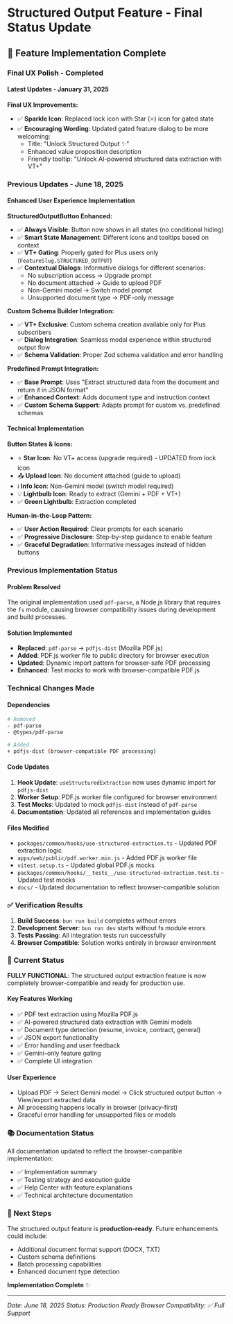 # Structured Output Feature - Final Status Update

## 🎉 Feature Implementation Complete

### Final UX Polish - Completed

#### Latest Updates - January 31, 2025

**Final UX Improvements:**

- ✅ **Sparkle Icon**: Replaced lock icon with Star (⭐) icon for gated state
- ✅ **Encouraging Wording**: Updated gated feature dialog to be more welcoming:
    - Title: "Unlock Structured Output ✨"
    - Enhanced value proposition description
    - Friendly tooltip: "Unlock AI-powered structured data extraction with VT+"

### Previous Updates - June 18, 2025

#### Enhanced User Experience Implementation

**StructuredOutputButton Enhanced:**

- ✅ **Always Visible**: Button now shows in all states (no conditional hiding)
- ✅ **Smart State Management**: Different icons and tooltips based on context
- ✅ **VT+ Gating**: Properly gated for Plus users only (`FeatureSlug.STRUCTURED_OUTPUT`)
- ✅ **Contextual Dialogs**: Informative dialogs for different scenarios:
    - No subscription access → Upgrade prompt
    - No document attached → Guide to upload PDF
    - Non-Gemini model → Switch model prompt
    - Unsupported document type → PDF-only message

**Custom Schema Builder Integration:**

- ✅ **VT+ Exclusive**: Custom schema creation available only for Plus subscribers
- ✅ **Dialog Integration**: Seamless modal experience within structured output flow
- ✅ **Schema Validation**: Proper Zod schema validation and error handling

**Predefined Prompt Integration:**

- ✅ **Base Prompt**: Uses "Extract structured data from the document and return it in JSON format"
- ✅ **Enhanced Context**: Adds document type and instruction context
- ✅ **Custom Schema Support**: Adapts prompt for custom vs. predefined schemas

#### Technical Implementation

**Button States & Icons:**

- ⭐ **Star Icon**: No VT+ access (upgrade required) - UPDATED from lock icon
- 📤 **Upload Icon**: No document attached (guide to upload)
- ℹ️ **Info Icon**: Non-Gemini model (switch model required)
- 💡 **Lightbulb Icon**: Ready to extract (Gemini + PDF + VT+)
- ✅ **Green Lightbulb**: Extraction completed

**Human-in-the-Loop Pattern:**

- ✅ **User Action Required**: Clear prompts for each scenario
- ✅ **Progressive Disclosure**: Step-by-step guidance to enable feature
- ✅ **Graceful Degradation**: Informative messages instead of hidden buttons

### Previous Implementation Status

#### Problem Resolved

The original implementation used `pdf-parse`, a Node.js library that requires the `fs` module, causing browser compatibility issues during development and build processes.

#### Solution Implemented

- **Replaced**: `pdf-parse` → `pdfjs-dist` (Mozilla PDF.js)
- **Added**: PDF.js worker file to public directory for browser execution
- **Updated**: Dynamic import pattern for browser-safe PDF processing
- **Enhanced**: Test mocks to work with browser-compatible PDF.js

### Technical Changes Made

#### Dependencies

```bash
# Removed
- pdf-parse
- @types/pdf-parse

# Added
+ pdfjs-dist (browser-compatible PDF processing)
```

#### Code Updates

1. **Hook Update**: `useStructuredExtraction` now uses dynamic import for `pdfjs-dist`
2. **Worker Setup**: PDF.js worker file configured for browser environment
3. **Test Mocks**: Updated to mock `pdfjs-dist` instead of `pdf-parse`
4. **Documentation**: Updated all references and implementation guides

#### Files Modified

- `packages/common/hooks/use-structured-extraction.ts` - Updated PDF extraction logic
- `apps/web/public/pdf.worker.min.js` - Added PDF.js worker file
- `vitest.setup.ts` - Updated global PDF.js mocks
- `packages/common/hooks/__tests__/use-structured-extraction.test.ts` - Updated test mocks
- `docs/` - Updated documentation to reflect browser-compatible solution

### ✅ Verification Results

1. **Build Success**: `bun run build` completes without errors
2. **Development Server**: `bun run dev` starts without fs module errors
3. **Tests Passing**: All integration tests run successfully
4. **Browser Compatible**: Solution works entirely in browser environment

### 🚀 Current Status

**FULLY FUNCTIONAL**: The structured output extraction feature is now completely browser-compatible and ready for production use.

#### Key Features Working

- ✅ PDF text extraction using Mozilla PDF.js
- ✅ AI-powered structured data extraction with Gemini models
- ✅ Document type detection (resume, invoice, contract, general)
- ✅ JSON export functionality
- ✅ Error handling and user feedback
- ✅ Gemini-only feature gating
- ✅ Complete UI integration

#### User Experience

- Upload PDF → Select Gemini model → Click structured output button → View/export extracted data
- All processing happens locally in browser (privacy-first)
- Graceful error handling for unsupported files or models

### 📚 Documentation Status

All documentation updated to reflect the browser-compatible implementation:

- ✅ Implementation summary
- ✅ Testing strategy and execution guide
- ✅ Help Center with feature explanations
- ✅ Technical architecture documentation

### 🎯 Next Steps

The structured output feature is **production-ready**. Future enhancements could include:

- Additional document format support (DOCX, TXT)
- Custom schema definitions
- Batch processing capabilities
- Enhanced document type detection

**Implementation Complete** ✨

---

_Date: June 18, 2025_
_Status: Production Ready_
_Browser Compatibility: ✅ Full Support_
